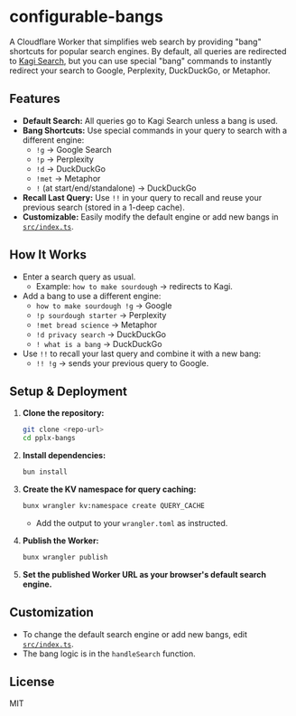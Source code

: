 # configurable-bangs

A Cloudflare Worker that simplifies web search by providing "bang" shortcuts for popular search engines. By default, all queries are redirected to [Kagi Search](https://kagi.com/), but you can use special "bang" commands to instantly redirect your search to Google, Perplexity, DuckDuckGo, or Metaphor.

## Features

- **Default Search:** All queries go to Kagi Search unless a bang is used.
- **Bang Shortcuts:** Use special commands in your query to search with a different engine:
  - `!g` &rarr; Google Search
  - `!p` &rarr; Perplexity
  - `!d` &rarr; DuckDuckGo
  - `!met` &rarr; Metaphor
  - `!` (at start/end/standalone) &rarr; DuckDuckGo
- **Recall Last Query:** Use `!!` in your query to recall and reuse your previous search (stored in a 1-deep cache).
- **Customizable:** Easily modify the default engine or add new bangs in [`src/index.ts`](src/index.ts:1).

## How It Works

- Enter a search query as usual.
  - Example: `how to make sourdough` &rarr; redirects to Kagi.
- Add a bang to use a different engine:
  - `how to make sourdough !g` &rarr; Google
  - `!p sourdough starter` &rarr; Perplexity
  - `!met bread science` &rarr; Metaphor
  - `!d privacy search` &rarr; DuckDuckGo
  - `! what is a bang` &rarr; DuckDuckGo
- Use `!!` to recall your last query and combine it with a new bang:
  - `!! !g` &rarr; sends your previous query to Google.

## Setup & Deployment

1. **Clone the repository:**
   ```bash
   git clone <repo-url>
   cd pplx-bangs
   ```

2. **Install dependencies:**
   ```bash
   bun install
   ```

3. **Create the KV namespace for query caching:**
   ```bash
   bunx wrangler kv:namespace create QUERY_CACHE
   ```
   - Add the output to your `wrangler.toml` as instructed.

4. **Publish the Worker:**
   ```bash
   bunx wrangler publish
   ```

5. **Set the published Worker URL as your browser's default search engine.**

## Customization

- To change the default search engine or add new bangs, edit [`src/index.ts`](src/index.ts:1).
- The bang logic is in the `handleSearch` function.

## License

MIT
